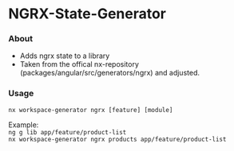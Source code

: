 # NGRX-State-Generator

### About
- Adds ngrx state to a library
- Taken from the offical nx-repository (packages/angular/src/generators/ngrx) and adjusted.

### Usage
`nx workspace-generator ngrx [feature] [module]`

Example: \
`ng g lib app/feature/product-list` \
`nx workspace-generator ngrx products app/feature/product-list`

